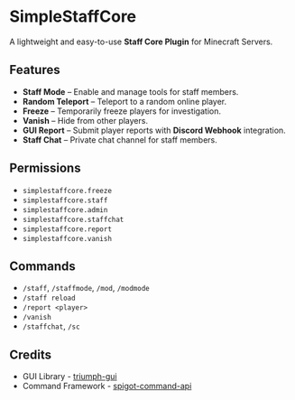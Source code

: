 # SimpleStaffCore
A lightweight and easy-to-use **Staff Core Plugin** for Minecraft Servers.
## Features
- **Staff Mode** – Enable and manage tools for staff members.
- **Random Teleport** – Teleport to a random online player.
- **Freeze** – Temporarily freeze players for investigation.
- **Vanish** – Hide from other players.
- **GUI Report** – Submit player reports with **Discord Webhook** integration.
- **Staff Chat** – Private chat channel for staff members.
## Permissions
- `simplestaffcore.freeze`
- `simplestaffcore.staff`
- `simplestaffcore.admin`
- `simplestaffcore.staffchat`
- `simplestaffcore.report`
- `simplestaffcore.vanish`
## Commands
- `/staff`, `/staffmode`, `/mod`, `/modmode` 
- `/staff reload`
- `/report <player>`
- `/vanish`
- `/staffchat`, `/sc`
## Credits
- GUI Library - [triumph-gui](https://github.com/TriumphTeam/triumph-gui)
- Command Framework - [spigot-command-api](https://github.com/ashtton/spigot-command-api)